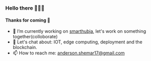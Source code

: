 ### Hello there 🕵🏽‍♂️

#### Thanks for coming 🙏

- 🔭 I’m currently working on [smarthubja](https://smarthubja.io), let's work on something together(colloborate)
- 💬 Let's chat about: IOT, edge computing, deployment and the blockchain.
- 📫 How to reach me: anderson.shemar17@gmail.com
